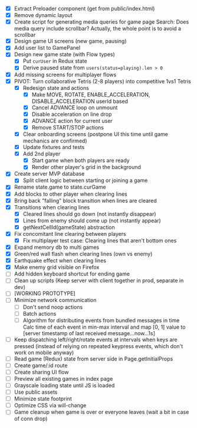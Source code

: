 * [x] Extract Preloader component (get from public/index.html)
* [x] Remove dynamic layout
* [x] Create script for generating media queries for game page
      Search: Does media query include scrollbar? Actually, the whole point is to avoid a scrollbar
* [x] Design game UI screens (new game, pausing)
* [x] Add user list to GamePanel
* [x] Design new game state (with Flow types)
  * [x] Put `curUser` in Redux state
  * [x] Derive paused state from `users(status=playing).len > 0`
* [x] Add missing screens for multiplayer flows
* [x] PIVOT: Turn collaborative Tetris (2-8 players) into competitive 1vs1 Tetris
  * [x] Redesign state and actions
    * [x] Make MOVE, ROTATE, ENABLE_ACCELERATION, DISABLE_ACCELERATION userId based
    * [x] Cancel ADVANCE loop on unmount
    * [x] Disable acceleration on line drop
    * [x] ADVANCE action for current user
    * [x] Remove START/STOP actions
  * [x] Clear onboarding screens (postpone UI this time until game mechanics are confirmed)
  * [x] Update fixtures and tests
  * [x] Add 2nd player
    * [x] Start game when both players are ready
    * [x] Render other player's grid in the background
* [x] Create server MVP database
  * [x] Split client logic between starting or joining a game
* [x] Rename state.game to state.curGame
* [x] Add blocks to other player when clearing lines
* [x] Bring back "falling" block transition when lines are cleared
* [x] Transitions when clearing lines
  * [x] Cleared lines should go down (not instantly disappear)
  * [x] Lines from enemy should come up (not instantly appear)
  * [x] getNextCellId(gameState) abstraction
* [x] Fix concomitant line clearing between players
  * [x] Fix multiplayer test case: Clearing lines that aren't bottom ones
* [x] Expand memory db to multi games
* [x] Green/red wall flash when clearing lines (own vs enemy)
* [x] Earthquake effect when clearing lines
* [x] Make enemy grid visible on Firefox
* [ ] Add hidden keyboard shortcut for ending game
* [ ] Clean up scripts (Keep server with client together in prod, separate in dev)
* [ ] [WORKING PROTOTYPE]
* [ ] Minimize network communication
  * [ ] Don't send noop actions
  * [ ] Batch actions
  * [ ] Algorithm for distributing events from bundled messages in time
        Calc time of each event in min-max interval and map [0, 1] value to [server timestamp of last received message...now...1s]
* [ ] Keep dispatching left/right/rotate events at intervals when keys are pressed (instead of relying on repeated keypress events, which don't work on mobile anyway)
* [ ] Read game (Redux) state from server side in Page.getInitialProps
* [ ] Create game/:id route
* [ ] Create sharing UI flow
* [ ] Preview all existing games in index page
* [ ] Grayscale loading state until JS is loaded
* [ ] Use public assets
* [ ] Minimize state footprint
* [ ] Optimize CSS via will-change
* [ ] Game cleanup when game is over or everyone leaves (wait a bit in case of conn drop)

